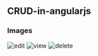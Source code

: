 ## CRUD-in-angularjs


### Images

![edit](https://user-images.githubusercontent.com/23442723/50055963-c89f5080-017b-11e9-959e-2c283731a7c7.PNG)
![view](https://user-images.githubusercontent.com/23442723/50055964-c937e700-017b-11e9-895c-8974455a7492.PNG)
![delete](https://user-images.githubusercontent.com/23442723/50055965-c9d07d80-017b-11e9-92c3-97de5329b2bb.PNG)

